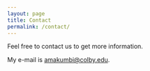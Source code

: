 ```yaml
---
layout: page
title: Contact
permalink: /contact/
---
```


Feel free to contact us to get more information.

My e-mail is [amakumbi@colby.edu](mailto:amakumbi@colby.edu).